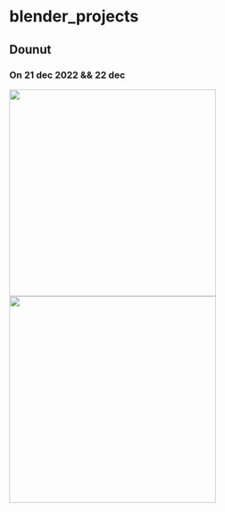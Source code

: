 # blender_projects

## Dounut 

### On 21 dec 2022 && 22 dec
<img src="https://user-images.githubusercontent.com/76255199/209188594-ee7bcc89-2ceb-498a-8f6f-f39b570e92d2.png" height=370> <img src="https://user-images.githubusercontent.com/76255199/209188622-d409078a-1708-475c-8f30-a66ac0815f2f.png" height=370>
